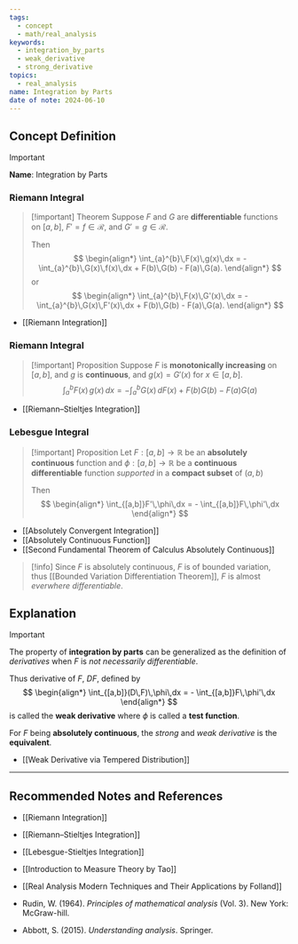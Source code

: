 ```yaml
---
tags:
  - concept
  - math/real_analysis
keywords:
  - integration_by_parts
  - weak_derivative
  - strong_derivative
topics:
  - real_analysis
name: Integration by Parts
date of note: 2024-06-10
---
```


## Concept Definition

>[!important]
>**Name**: Integration by Parts

### Riemann Integral

>[!important] Theorem
>Suppose $F$ and $G$ are **differentiable** functions on $[a, b]$, $F' = f \in \mathcal{R}$, and $G' = g \in \mathcal{R}$. 
>
>Then
>$$
>\begin{align*}
>\int_{a}^{b}\,F(x)\,g(x)\,dx = - \int_{a}^{b}\,G(x)\,f(x)\,dx + F(b)\,G(b) - F(a)\,G(a). 
>\end{align*}
>$$
>or
>$$
>\begin{align*}
>\int_{a}^{b}\,F(x)\,G'(x)\,dx = - \int_{a}^{b}\,G(x)\,F'(x)\,dx + F(b)\,G(b) - F(a)\,G(a). 
>\end{align*}
>$$

- [[Riemann Integration]]

### Riemann Integral

>[!important] Proposition
>Suppose $F$ is **monotonically increasing** on $[a,b]$, and $g$ is **continuous**, and $g(x) = G'(x)$ for $x\in [a,b]$. 
>$$
>\int_{a}^{b} F(x)\,g(x)\,dx = - \int_{a}^{b} G(x)\,dF(x) + F(b)G(b) - F(a)G(a)
>$$

- [[Riemann–Stieltjes Integration]]

### Lebesgue Integral

>[!important] Proposition
>Let $F: [a,b] \to \mathbb{R}$ be an **absolutely continuous** function and $\phi: [a,b] \to \mathbb{R}$ be a **continuous differentiable** function *supported* in a **compact subset** of $(a,b)$
>
>Then 
>$$
>\begin{align*}
>\int_{[a,b]}F'\,\phi\,dx = - \int_{[a,b]}F\,\phi'\,dx
>\end{align*}
>$$

- [[Absolutely Convergent Integration]]
- [[Absolutely Continuous Function]]
- [[Second Fundamental Theorem of Calculus Absolutely Continuous]]

>[!info]
>Since $F$ is absolutely continuous, $F$ is of bounded variation, thus [[Bounded Variation Differentiation Theorem]], $F$ is almost *everwhere differentiable*.


## Explanation

>[!important]
>The property of **integration by parts** can be generalized as the definition of *derivatives* when $F$ is *not necessarily differentiable*. 
>
>Thus derivative of $F$, $DF$, defined by 
>$$
>\begin{align*}
>\int_{[a,b]}(D\,F)\,\phi\,dx = - \int_{[a,b]}F\,\phi'\,dx
>\end{align*}
>$$
>is called the **weak derivative** where $\phi$ is called a **test function**.
>
>For $F$ being **absolutely continuous**, the *strong* and *weak derivative* is the **equivalent**.

- [[Weak Derivative via Tempered Distribution]]





-----------
##  Recommended Notes and References


- [[Riemann Integration]]
- [[Riemann–Stieltjes Integration]]
- [[Lebesgue-Stieltjes Integration]]


- [[Introduction to Measure Theory by Tao]]
- [[Real Analysis Modern Techniques and Their Applications by Folland]]

- Rudin, W. (1964). _Principles of mathematical analysis_ (Vol. 3). New York: McGraw-hill.
- Abbott, S. (2015). _Understanding analysis_. Springer.